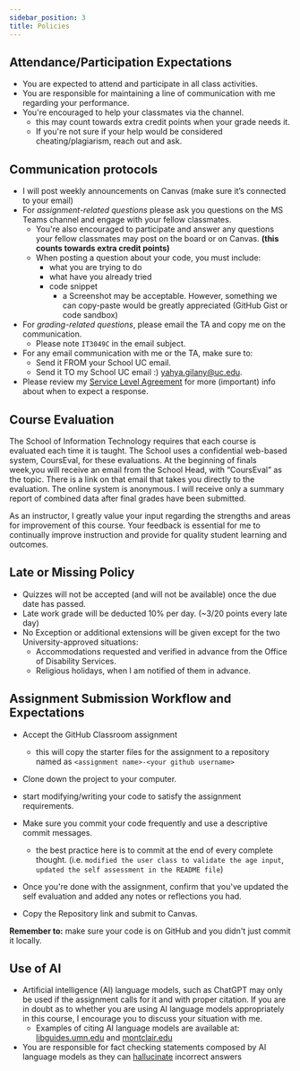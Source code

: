 ```yaml
---
sidebar_position: 3
title: Policies
---
```


## Attendance/Participation Expectations

* You are expected to attend and participate in all class activities.
* You are responsible for maintaining a line of communication with me regarding your performance.
* You're encouraged to help your classmates via the channel.
  * this may count towards extra credit points when your grade needs it.
  * If you're not sure if your help would be considered cheating/plagiarism, reach out and ask.

## Communication protocols

* I will post weekly announcements on Canvas (make sure it’s connected to your email)
* For *assignment-related questions* please ask you questions on the MS Teams channel and engage with your fellow classmates.
  * You're also encouraged to participate and answer any questions your fellow classmates may post on the board or on Canvas. **(this counts towards extra credit points)**
  * When posting a question about your code, you must include:
    * what you are trying to do
    * what have you already tried
    * code snippet
      * a Screenshot may be acceptable. However, something we can copy-paste would be greatly appreciated (GitHub Gist or code sandbox)
* For *grading-related questions*, please email the TA and copy me on the communication.
  * Please note `IT3049C` in the email subject.
* For any email communication with me or the TA, make sure to:
  * Send it FROM your School UC email.
  * Send it TO my School UC email :) [yahya.gilany@uc.edu](mailto:yahya.gilany@uc.edu).
* Please review my [Service Level Agreement](sla) for more (important) info about when to expect a response.

## Course Evaluation

The School of Information Technology requires that each course is evaluated each time it is taught. The School uses a confidential web-based system, CoursEval, for these evaluations. At the beginning of finals week,you will receive an email from the School Head, with “CoursEval” as the topic. There is a link on that email that takes you directly to the evaluation. The online system is anonymous. I will receive only a summary report of combined data after final grades have been submitted.

As an instructor, I greatly value your input regarding the strengths and areas for improvement of this course. Your feedback is essential for me to continually improve instruction and provide for quality student learning and outcomes.

## Late or Missing Policy

* Quizzes will not be accepted (and will not be available) once the due date has passed.
* Late work grade will be deducted 10% per day. (~3/20 points every late day)
* No Exception or additional extensions will be given except for the two University-approved situations:
  * Accommodations requested and verified in advance from the Office of Disability Services.
  * Religious holidays, when I am notified of them in advance.

## Assignment Submission Workflow and Expectations

* Accept the GitHub Classroom assignment
  * this will copy the starter files for the assignment to a repository named as `<assignment name>-<your github username>`

* Clone down the project to your computer.
* start modifying/writing your code to satisfy the assignment requirements.
* Make sure you commit your code frequently and use a descriptive commit messages.
  * the best practice here is to commit at the end of every complete thought. (i.e. `modified the user class to validate the age input`, `updated the self assessment in the README file`)

* Once you're done with the assignment, confirm that you've updated the self evaluation and added any notes or reflections you had.
* Copy the Repository link and submit to Canvas.

**Remember to:** make sure your code is on GitHub and you didn't just commit it locally.

## Use of AI

* Artificial intelligence (AI) language models, such as ChatGPT may only be used if the assignment calls for it and with proper citation. If you are in doubt as to whether you are using AI language models appropriately in this course, I encourage you to discuss your situation with me.
  * Examples of citing AI language models are available at: [libguides.umn.edu](https://libguides.umn.edu/chatgpt) and [montclair.edu](https://www.montclair.edu/faculty-excellence/teaching-resources/clear-course-design/practical-responses-to-chat-gpt/citing-chatgpt-and-other-generative-ai/)
* You are responsible for fact checking statements composed by AI language models as they can [hallucinate](https://en.wikipedia.org/wiki/Hallucination_(artificial_intelligence)) incorrect answers
